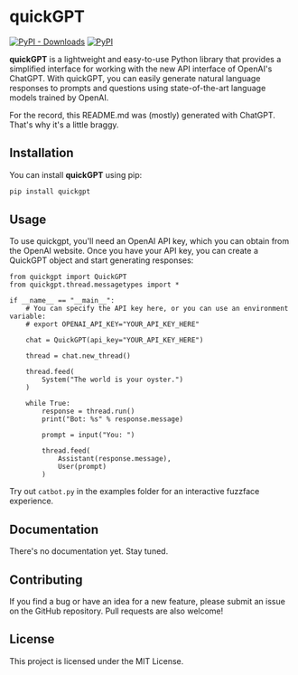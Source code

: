 # quickGPT

[![PyPI - Downloads](https://img.shields.io/pypi/dm/quickgpt?style=for-the-badge)](https://pypi.org/project/quickgpt/)
[![PyPI](https://img.shields.io/pypi/v/quickgpt?style=for-the-badge)](https://pypi.org/project/quickgpt/)

**quickGPT** is a lightweight and easy-to-use Python library that provides a simplified interface for working with the new API interface of OpenAI's ChatGPT. With quickGPT, you can easily generate natural language responses to prompts and questions using state-of-the-art language models trained by OpenAI.

For the record, this README.md was (mostly) generated with ChatGPT. That's why it's a little braggy.

## Installation

You can install **quickGPT** using pip:

```sh
pip install quickgpt
```

## Usage
To use quickgpt, you'll need an OpenAI API key, which you can obtain from the OpenAI website. Once you have your API key, you can create a QuickGPT object and start generating responses:

```
from quickgpt import QuickGPT
from quickgpt.thread.messagetypes import *

if __name__ == "__main__":
    # You can specify the API key here, or you can use an environment variable:
    # export OPENAI_API_KEY="YOUR_API_KEY_HERE"

    chat = QuickGPT(api_key="YOUR_API_KEY_HERE")

    thread = chat.new_thread()

    thread.feed(
        System("The world is your oyster.")
    )

    while True:
        response = thread.run()
        print("Bot: %s" % response.message)

        prompt = input("You: ")

        thread.feed(
            Assistant(response.message),
            User(prompt)
        )
```

Try out `catbot.py` in the examples folder for an interactive fuzzface experience.

## Documentation
There's no documentation yet. Stay tuned.

## Contributing
If you find a bug or have an idea for a new feature, please submit an issue on the GitHub repository. Pull requests are also welcome!

## License
This project is licensed under the MIT License.
